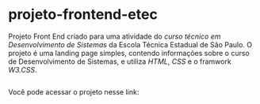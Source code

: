 # projeto-frontend-etec
Projeto Front End criado para uma atividade do *curso técnico em Desenvolvimento de Sistemas* da Escola Técnica Estadual de São Paulo. 
O projeto é uma landing page simples, contendo informações sobre o curso de Desenvolvimento de Sistemas, e utiliza *HTML*, *CSS* e o framwork *W3.CSS*.

<img src="">

Você pode acessar o projeto nesse link:

